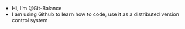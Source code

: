 - Hi, I’m @Git-Balance
- I am using Github to learn how to code, use it as a distributed version control system

